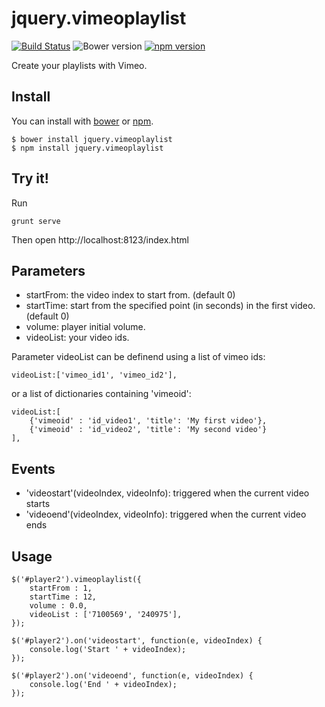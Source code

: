 # jquery.vimeoplaylist

[![Build Status](https://travis-ci.org/nephila/jquery-vimeoplaylist.png?branch=master)](https://travis-ci.org/nephila/jquery-vimeoplaylist)
![Bower version](https://img.shields.io/bower/v/jquery.vimeoplaylist.svg)
[![npm version](https://img.shields.io/npm/v/jquery.vimeoplaylist.svg)](https://www.npmjs.com/package/jquery.vimeoplaylist)

Create your playlists with Vimeo.

## Install
You can install with [bower](http://bower.io/) or [npm](https://www.npmjs.com/).

    $ bower install jquery.vimeoplaylist
    $ npm install jquery.vimeoplaylist

## Try it!
Run

    grunt serve

Then open http://localhost:8123/index.html

## Parameters
- startFrom: the video index to start from. (default 0)
- startTime: start from the specified point (in seconds) in the first video. (default 0)
- volume: player initial volume.
- videoList: your video ids.

Parameter videoList can be definend using a list of vimeo ids:

    videoList:['vimeo_id1', 'vimeo_id2'],

or a list of dictionaries containing 'vimeoid':

    videoList:[
        {'vimeoid' : 'id_video1', 'title': 'My first video'},
        {'vimeoid' : 'id_video2', 'title': 'My second video'}
    ],

## Events
- 'videostart'(videoIndex, videoInfo): triggered when the current video starts
- 'videoend'(videoIndex, videoInfo): triggered when the current video ends

## Usage

    $('#player2').vimeoplaylist({
        startFrom : 1,
        startTime : 12,
        volume : 0.0,
        videoList : ['7100569', '240975'],
    });

    $('#player2').on('videostart', function(e, videoIndex) {
        console.log('Start ' + videoIndex);
    });

    $('#player2').on('videoend', function(e, videoIndex) {
        console.log('End ' + videoIndex);
    });
